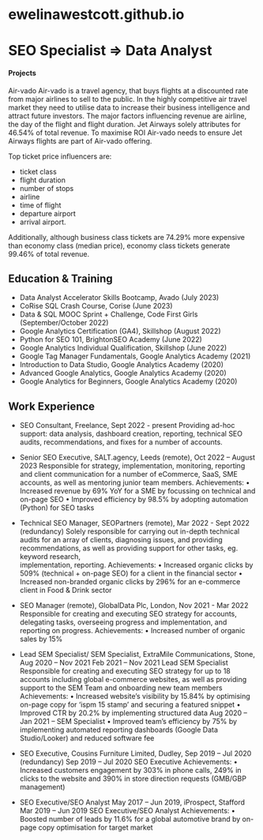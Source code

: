 # ewelinawestcott.github.io

# SEO Specialist  => Data Analyst

#### Projects

Air-vado
Air-vado is a travel agency, that buys flights  at a discounted rate from major airlines to sell to the public. In the highly competitive air travel market they need to utilise data to increase their business intelligence and attract future investors.
The major factors influencing revenue are airline, the day of the flight and flight duration. Jet Airways solely attributes for 46.54% of total revenue. To maximise ROI Air-vado needs to ensure Jet Airways flights are part of Air-vado offering.

Top ticket price influencers are:
- ticket class
- flight duration
- number of stops
- airline
- time of flight
- departure airport
- arrival airport.

Additionally, although business class tickets are 74.29% more expensive than economy class (median price), economy class tickets generate 99.46% of total revenue. 



## Education & Training
- Data Analyst Accelerator Skills Bootcamp, Avado (July 2023)
- CoRise SQL Crash Course, Corise (June 2023)
- Data & SQL MOOC Sprint + Challenge, Code First Girls (September/October 2022)
- Google Analytics Certification (GA4), Skillshop (August 2022)
- Python for SEO 101, BrightonSEO Academy (June 2022)
- Google Analytics Individual Qualification, Skillshop (June 2022)
- Google Tag Manager Fundamentals, Google Analytics Academy (2021)
- Introduction to Data Studio, Google Analytics Academy (2020)
- Advanced Google Analytics, Google Analytics Academy (2020)
- Google Analytics for Beginners, Google Analytics Academy (2020)

## Work Experience
- SEO Consultant, Freelance, Sept 2022 - present
  Providing ad-hoc support: data analysis, dashboard creation, reporting, technical SEO audits, recommendations, and fixes for a number of accounts.

- Senior SEO Executive, SALT.agency, Leeds (remote), Oct 2022 – August 2023
  Responsible for strategy, implementation, monitoring, reporting and client communication for a number of eCommerce, SaaS, SME accounts, as well as mentoring junior team members.
Achievements:
•	Increased revenue by 69% YoY for a SME by focussing on technical and on-page SEO
•	Improved efficiency by 98.5% by adopting automation (Python) for SEO tasks

- Technical SEO Manager, SEOPartners (remote), Mar 2022 - Sept 2022 (redundancy)
  Solely responsible for carrying out in-depth technical audits for an array of clients, diagnosing issues, and providing recommendations, as well as providing support for other tasks, eg. keyword research,     
  implementation, reporting.
Achievements:
•	Increased organic clicks by 509% (technical + on-page SEO) for a client in the financial sector
•	Increased non-branded organic clicks by 296% for an e-commerce client in Food & Drink sector

- SEO Manager (remote), GlobalData Plc, London, Nov 2021 - Mar 2022
  Responsible for creating and executing SEO strategy for accounts, delegating tasks, overseeing progress and implementation, and reporting on progress.
Achievements:
•	Increased number of organic sales by 15%

- Lead SEM Specialist/ SEM Specialist, ExtraMile Communications, Stone, Aug 2020 – Nov 2021 
  Feb 2021 – Nov 2021 Lead SEM Specialist 
  Responsible for creating and executing SEO strategy for up to 18 accounts including global e-commerce websites, as well as providing support to the SEM Team and onboarding new team members
  Achievements:
•	Increased website’s visibility by 15.84% by optimising on-page copy for ‘ispm 15 stamp’ and securing a featured snippet
•	Improved CTR by 20.2% by implementing structured data
  Aug 2020 – Jan 2021 – SEM Specialist
•	Improved team’s efficiency by 75% by implementing automated reporting dashboards (Google Data Studio/Looker) and reduced software fee

- SEO Executive, Cousins Furniture Limited, Dudley, Sep 2019 – Jul 2020 (redundancy)
  Sep 2019 – Jul 2020 SEO Executive
Achievements:
•	Increased customers engagement by 303% in phone calls, 249% in clicks to the website and 390% in store direction requests (GMB/GBP management)

- SEO Executive/SEO Analyst May 2017 – Jun 2019, iProspect, Stafford
  Mar 2019 – Jun 2019 SEO Executive/SEO Analyst
Achievements:
•	Boosted number of leads by 11.6% for a global automotive brand by on-page copy optimisation for target market

